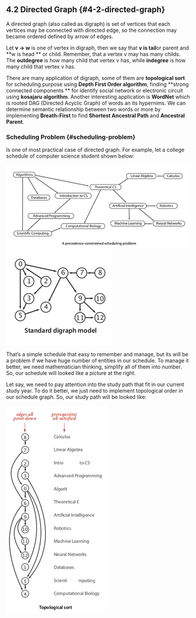 ## 4.2 Directed Graph {#4-2-directed-graph}

A directed graph \(also called as digraph\) is set of vertices that each vertices may be connected with directed edge, so the connection may became ordered defined by arrow of edges.

Let **v → w** is one of vertex in digraph, then we say that **v is tail**or parent and **w is head ** or child. Remember, that a vertex v may has many childs. The **outdegree** is how many child that vertex v has, while **indegree** is how many child that vertex v has.

There are many application of digraph, some of them are **topological sort** for scheduling purpose using **Depth First Order algorithm**, finding **strong connected components ** for identify social network or electronic circuit using **kosajaru algorithm**. Another interesting application is **WordNet** which is rooted DAG \(Directed Acyclic Graph\) of words an its hypernims. We can determine semantic relationship between two words or more by implementing **Breath-First** to find **Shortest Ancestral Path** and **Ancestral Parent**.

### Scheduling Problem {#scheduling-problem}

Is one of most practical case of directed graph. For example, let a college schedule of computer science student shown below:

![](../assets/image13.png)![](../assets/image17.png)

That’s a simple schedule that easy to remember and manage, but its will be a problem if we have huge number of entities in our schedule. To manage it better, we need mathematician thinking, simplify all of them into number. So, our schedule will looked like a picture at the right.

Let say, we need to pay attention into the study path that fit in our current study year. To do it better, we just need to implement topological order in our schedule graph. So, our study path will be looked like:

![](../assets/image18.png)

